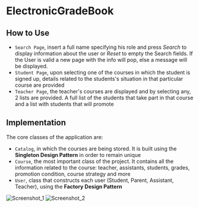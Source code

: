 # ElectronicGradeBook
## How to Use

* `Search Page`, insert a full name specifying his role and press *Search* to display information about the user or *Reset* to empty the Search fields. If the User is valid a new page with the info will pop, else a message will be displayed.
* `Student Page`, upon selecting one of the courses in which the student is signed up, details related to the students's situation in that particular course are provided
* `Teacher Page`, the teacher's courses are displayed and by selecting any, 2 lists are provided. A full list of the students that take part in that course and a list with students that will promote

## Implementation

The core classes of the application are:

* `Catalog`, in which the courses are being stored. It is built using the **Singleton Design Pattern** in order to remain unique
* `Course`, the most important class of the project. It contains all the information related to the course: teacher, assistants, students, grades, promotion condition, course strategy and more
* `User`, class that constructs each user (Student, Parent, Assistant, Teacher), using the **Factory Design Pattern**

![Screenshot_1](https://user-images.githubusercontent.com/94044661/223537775-d86bdf3d-74c0-4174-9e71-47714967feb5.png)
![Screenshot_2](https://user-images.githubusercontent.com/94044661/223537792-1a74ab91-ee12-40e0-9736-3f3ba52067e4.png)
